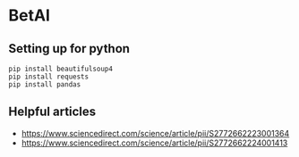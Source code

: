 # BetAI

## Setting up for python

```
pip install beautifulsoup4
pip install requests
pip install pandas
```

## Helpful articles

* https://www.sciencedirect.com/science/article/pii/S2772662223001364
* https://www.sciencedirect.com/science/article/pii/S2772662224001413
